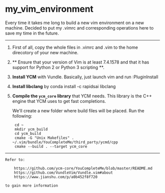 # my_vim_environment
Every time it takes me long to build a new vim environment on a new machine. Decided to put my .vimrc and corresponding operations here to save my time in the future.

-----

1. First of all, copy the whole files in .vimrc and .vim to the home direcotory of your new machine.

2. ** Ensure that your version of Vim is at least 7.4.1578 and that it has support for Python 2 or Python 3 scripting **.

3. **Install YCM** with Vundle. Basically, just launch vim and run :PluginInstall

4. **Install libclang** by conda install -c rapidsai libclang

5. **Compile the `ycm_core` library** that YCM needs. This library
    is the C++ engine that YCM uses to get fast completions.

    We'll create a new folder where build files will be placed. Run the
    following:

        cd ~
        mkdir ycm_build
        cd ycm_build
        cmake -G "Unix Makefiles" . ~/.vim/bundle/YouCompleteMe/third_party/ycmd/cpp
        cmake --build . --target ycm_core
----
    Refer to: 

        https://github.com/ycm-core/YouCompleteMe/blob/master/README.md
        https://github.com/VundleVim/Vundle.vim#about
        https://www.jianshu.com/p/a0b452f8f720
    
    to gain more information
